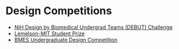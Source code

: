# Design Competitions

* [NIH Design by Biomedical Undergrad Teams (DEBUT) Challenge](https://www.nibib.nih.gov/training-careers/undergraduate-graduate/design-biomedical-undergraduate-teams-debut-challenge)
* [Lemelson-MIT Student Prize](http://lemelson.mit.edu/studentprize)
* [BMES Undergraduate Design Competition](https://www.bmes.org/designcomp)

